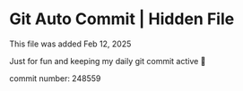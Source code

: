 # Git Auto Commit | Hidden File

This file was added Feb 12, 2025

Just for fun and keeping my daily git commit active 🤪

commit number: 248559
